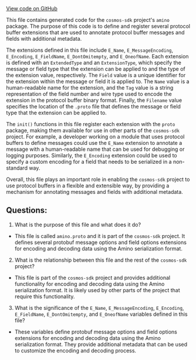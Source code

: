 [View code on GitHub](https://github.com/cosmos/cosmos-sdk/blob/main/types/tx/amino/amino.pb.go)

This file contains generated code for the `cosmos-sdk` project's `amino` package. The purpose of this code is to define and register several protocol buffer extensions that are used to annotate protocol buffer messages and fields with additional metadata. 

The extensions defined in this file include `E_Name`, `E_MessageEncoding`, `E_Encoding`, `E_FieldName`, `E_DontOmitempty`, and `E_OneofName`. Each extension is defined with an `ExtendedType` and an `ExtensionType`, which specify the message or field type that the extension can be applied to and the type of the extension value, respectively. The `Field` value is a unique identifier for the extension within the message or field it is applied to. The `Name` value is a human-readable name for the extension, and the `Tag` value is a string representation of the field number and wire type used to encode the extension in the protocol buffer binary format. Finally, the `Filename` value specifies the location of the `.proto` file that defines the message or field type that the extension can be applied to.

The `init()` functions in this file register each extension with the `proto` package, making them available for use in other parts of the `cosmos-sdk` project. For example, a developer working on a module that uses protocol buffers to define messages could use the `E_Name` extension to annotate a message with a human-readable name that can be used for debugging or logging purposes. Similarly, the `E_Encoding` extension could be used to specify a custom encoding for a field that needs to be serialized in a non-standard way.

Overall, this file plays an important role in enabling the `cosmos-sdk` project to use protocol buffers in a flexible and extensible way, by providing a mechanism for annotating messages and fields with additional metadata.
## Questions: 
 1. What is the purpose of this file and what does it do?
- This file is called `amino.proto` and it is part of the `cosmos-sdk` project. It defines several protobuf message options and field options extensions for encoding and decoding data using the Amino serialization format.

2. What is the relationship between this file and the rest of the `cosmos-sdk` project?
- This file is part of the `cosmos-sdk` project and provides additional functionality for encoding and decoding data using the Amino serialization format. It is likely used by other parts of the project that require this functionality.

3. What is the significance of the `E_Name`, `E_MessageEncoding`, `E_Encoding`, `E_FieldName`, `E_DontOmitempty`, and `E_OneofName` variables defined in this file?
- These variables define protobuf message options and field options extensions for encoding and decoding data using the Amino serialization format. They provide additional metadata that can be used to customize the encoding and decoding process.